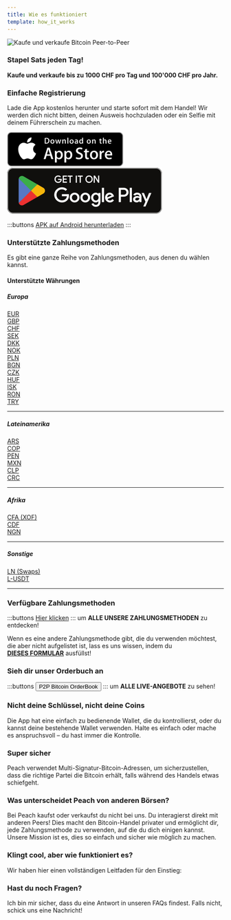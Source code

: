 ```yaml
---
title: Wie es funktioniert
template: how_it_works
---
```


<!--[teaser]-->

![Kaufe und verkaufe Bitcoin Peer-to-Peer](/img/how-it-works/buy-and-sell-bitcoin-peer-to-peer.png)

### Stapel Sats <span>jeden Tag</span>!

**Kaufe und verkaufe bis zu 1000 CHF pro Tag und 100'000 CHF pro Jahr.**

<!--[easy_registration]-->

### Einfache Registrierung

Lade die App kostenlos herunter und starte sofort mit dem Handel! Wir werden dich nicht bitten, deinen Ausweis hochzuladen oder ein Selfie mit deinem Führerschein zu machen.

<div class="custom-section_357">
  <div class="md:flex items-end">
    <a href="https://testflight.apple.com/join/wfSPFEWG"><img class="h-180px md:h-90px" src="/img/home/download-on-the-app-store.svg" alt="Lade die Peach Bitcoin App im App Store herunter, ohne KYC-Verifizierung"></a>
    <a class="md:ml-4" href="https://play.google.com/store/apps/details?id=com.peachbitcoin.peach.mainnet"><img class="h-180px md:h-90px" src="/img/home/get-it-on-google-play.svg" alt="Lade die Peach Bitcoin App im Google Play Store herunter, ohne ID-Verifizierung"></a>
  </div>

:::buttons
[APK auf Android herunterladen](/de/apk/)
:::

</div>

<!--[payment_methods]-->

### Unterstützte Zahlungsmethoden

Es gibt eine ganze Reihe von Zahlungsmethoden, aus denen du wählen kannst.<br>

#### Unterstützte Währungen

##### Europa

<div class="payment-grid_894">
    <div class="payment-grid-item_523">
        <a href="/de/faq/Buy-&-Sell-Bitcoin-using-eur-in-2024/">
            <i class="fas fa-euro-sign"></i>
            EUR
        </a>
    </div>
    <div class="payment-grid-item_523">
        <a href="/de/faq/Buy-&-Sell-Bitcoin-using-gbp-in-2024/">
            <i class="fas fa-pound-sign"></i>
            GBP
        </a>
    </div>
    <div class="payment-grid-item_523">
        <a href="/de/faq/Buy-&-Sell-Bitcoin-using-chf-in-2024/">
            <i class="fas fa-dollar-sign"></i>
            CHF
        </a>
    </div>
    <div class="payment-grid-item_523">
        <a href="/de/faq/Buy-&-Sell-Bitcoin-using-sek-in-2024/">
            <i class="fas fa-coins"></i>
            SEK
        </a>
    </div>
    <div class="payment-grid-item_523">
        <a href="/de/faq/Buy-&-Sell-Bitcoin-using-dkk-in-2024/">
            <i class="fas fa-coins"></i>
            DKK
        </a>
    </div>
    <div class="payment-grid-item_523">
        <a href="/de/faq/Buy-&-Sell-Bitcoin-using-nok-in-2024/">
            <i class="fas fa-coins"></i>
            NOK
        </a>
    </div>
    <div class="payment-grid-item_523">
        <a href="/de/faq/Buy-&-Sell-Bitcoin-using-pln-in-2024/">
            <i class="fas fa-coins"></i>
            PLN
        </a>
    </div>
    <div class="payment-grid-item_523">
        <a href="/de/faq/Buy-&-Sell-Bitcoin-using-bgn-in-2024/">
            <i class="fas fa-coins"></i>
            BGN
        </a>
    </div>
    <div class="payment-grid-item_523">
        <a href="/de/faq/Buy-&-Sell-Bitcoin-using-czk-in-2024/">
            <i class="fas fa-coins"></i>
            CZK
        </a>
    </div>
    <div class="payment-grid-item_523">
        <a href="/de/faq/Buy-&-Sell-Bitcoin-using-huf-in-2024/">
            <i class="fas fa-coins"></i>
            HUF
        </a>
    </div>
    <div class="payment-grid-item_523">
        <a href="/de/faq/Buy-&-Sell-Bitcoin-using-isk-in-2024/">
            <i class="fas fa-coins"></i>
            ISK
        </a>
    </div>
    <div class="payment-grid-item_523">
        <a href="/de/faq/Buy-&-Sell-Bitcoin-using-ron-in-2024/">
            <i class="fas fa-coins"></i>
            RON
        </a>
    </div>
    <div class="payment-grid-item_523">
        <a href="/de/faq/Buy-&-Sell-Bitcoin-using-try-in-2024/">
            <i class="fas fa-lira-sign"></i>
            TRY
        </a>
    </div>
</div>

---

##### Lateinamerika

<div class="payment-grid_894">
    <div class="payment-grid-item_523">
        <a href="/de/faq/Buy-&-Sell-Bitcoin-using-ars-in-2024/">
            <i class="fas fa-dollar-sign"></i>
            ARS
        </a>
    </div>
    <div class="payment-grid-item_523">
        <a href="/de/faq/Buy-&-Sell-Bitcoin-using-cop-in-2024/">
            <i class="fas fa-dollar-sign"></i>
            COP
        </a>
    </div>
    <div class="payment-grid-item_523">
        <a href="/de/faq/Buy-&-Sell-Bitcoin-using-pen-in-2024/">
            <i class="fas fa-dollar-sign"></i>
            PEN
        </a>
    </div>
    <div class="payment-grid-item_523">
        <a href="/de/faq/Buy-&-Sell-Bitcoin-using-mxn-in-2024/">
            <i class="fas fa-dollar-sign"></i>
            MXN
        </a>
    </div>
    <div class="payment-grid-item_523">
        <a href="/de/faq/Buy-&-Sell-Bitcoin-using-clp-in-2024/">
            <i class="fas fa-dollar-sign"></i>
            CLP
        </a>
    </div>
    <div class="payment-grid-item_523">
        <a href="/de/faq/Buy-&-Sell-Bitcoin-using-crc-in-2024/">
            <i class="fas fa-dollar-sign"></i>
            CRC
        </a>
    </div>
</div>

---

##### Afrika

<div class="payment-grid_894">
    <div class="payment-grid-item_523">
        <a href="/de/faq/Buy-&-Sell-Bitcoin-using-cfa-xof-in-2024/">
            <i class="fas fa-coins"></i>
            CFA (XOF)
        </a>
    </div>
    <div class="payment-grid-item_523">
        <a href="/de/faq/Buy-&-Sell-Bitcoin-using-cdf-in-2024/">
            <i class="fas fa-coins"></i>
            CDF
        </a>
    </div>
    <div class="payment-grid-item_523">
        <a href="/de/faq/Buy-&-Sell-Bitcoin-using-ngn-in-2024/">
            <i class="fas fa-coins"></i>
            NGN
        </a>
    </div>
</div>

---

##### Sonstige

<div class="payment-grid_894">
    <div class="payment-grid-item_523">
        <a href="/de/faq/Buy-&-Sell-Bitcoin-using-ln-swaps-in-2024/">
            <i class="fas fa-coins"></i>
            LN (Swaps)
        </a>
    </div>
    <div class="payment-grid-item_523">
        <a href="/de/faq/Buy-&-Sell-Bitcoin-using-l-usdt-in-2024/">
            <i class="fas fa-coins"></i>
            L-USDT
        </a>
    </div>
</div>

---

### Verfügbare Zahlungsmethoden

:::buttons
[Hier klicken](/de/faq/Buy-&-Sell-Bitcoin-using-any-payment-method-2024-with-PeachBitcoin)
:::
um **ALLE UNSERE ZAHLUNGSMETHODEN** zu entdecken!

Wenn es eine andere Zahlungsmethode gibt, die du verwenden möchtest, die aber nicht aufgelistet ist, lass es uns wissen, indem du<br>
**[DIESES FORMULAR](https://ncxldazr6m4.typeform.com/to/SJljDnae)** ausfüllst!

### Sieh dir unser Orderbuch an

:::buttons
<button class="btn" id="customBtn" onclick="window.location.href='/de/kycfree-orderbook'">P2P Bitcoin OrderBook</button>
:::
um **ALLE LIVE-ANGEBOTE** zu sehen!

<!--[self_custody]-->

### Nicht deine Schlüssel, nicht deine Coins

Die App hat eine einfach zu bedienende Wallet, die du kontrollierst, oder du kannst deine bestehende Wallet verwenden. Halte es einfach oder mache es anspruchsvoll – du hast immer die Kontrolle.

<!--[security]-->

### Super sicher

Peach verwendet Multi-Signatur-Bitcoin-Adressen, um sicherzustellen, dass die richtige Partei die Bitcoin erhält, falls während des Handels etwas schiefgeht.

<!--[difference]-->

### Was unterscheidet Peach von anderen Börsen?

Bei Peach kaufst oder verkaufst du nicht bei uns.
Du interagierst direkt mit anderen Peers!
Dies macht den Bitcoin-Handel privater und ermöglicht dir, jede Zahlungsmethode zu verwenden, auf die du dich einigen kannst.
Unsere Mission ist es, dies so einfach und sicher wie möglich zu machen.

<!--[sounds_cool]-->

### Klingt cool, aber wie funktioniert es?

Wir haben hier einen vollständigen Leitfaden für den Einstieg:

<!--[questions]-->

### Hast du noch Fragen?

Ich bin mir sicher, dass du eine Antwort in unseren FAQs findest.
Falls nicht, schick uns eine Nachricht!
